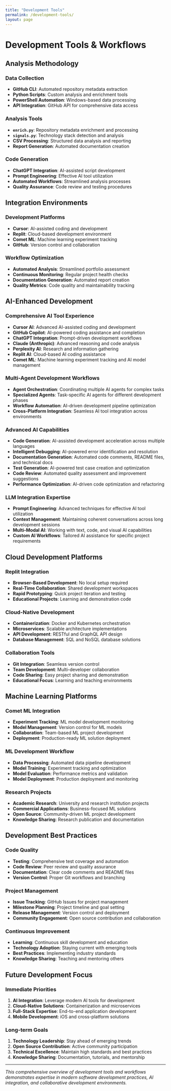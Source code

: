 ```yaml
---
title: "Development Tools"
permalink: /development-tools/
layout: page
---
```


# Development Tools & Workflows

## Analysis Methodology

### **Data Collection**
- **GitHub CLI**: Automated repository metadata extraction
- **Python Scripts**: Custom analysis and enrichment tools
- **PowerShell Automation**: Windows-based data processing
- **API Integration**: GitHub API for comprehensive data access

### **Analysis Tools**
- **`enrich.py`**: Repository metadata enrichment and processing
- **`signals.py`**: Technology stack detection and analysis
- **CSV Processing**: Structured data analysis and reporting
- **Report Generation**: Automated documentation creation

### **Code Generation**
- **ChatGPT Integration**: AI-assisted script development
- **Prompt Engineering**: Effective AI tool utilization
- **Automated Workflows**: Streamlined analysis processes
- **Quality Assurance**: Code review and testing procedures

## Integration Environments

### **Development Platforms**
- **Cursor**: AI-assisted coding and development
- **Replit**: Cloud-based development environment
- **Comet ML**: Machine learning experiment tracking
- **GitHub**: Version control and collaboration

### **Workflow Optimization**
- **Automated Analysis**: Streamlined portfolio assessment
- **Continuous Monitoring**: Regular project health checks
- **Documentation Generation**: Automated report creation
- **Quality Metrics**: Code quality and maintainability tracking

## AI-Enhanced Development

### **Comprehensive AI Tool Experience**
- **Cursor AI**: Advanced AI-assisted coding and development
- **GitHub Copilot**: AI-powered coding assistance and completion
- **ChatGPT Integration**: Prompt-driven development workflows
- **Claude (Anthropic)**: Advanced reasoning and code analysis
- **Perplexity AI**: Research and information gathering
- **Replit AI**: Cloud-based AI coding assistance
- **Comet ML**: Machine learning experiment tracking and AI model management

### **Multi-Agent Development Workflows**
- **Agent Orchestration**: Coordinating multiple AI agents for complex tasks
- **Specialized Agents**: Task-specific AI agents for different development phases
- **Workflow Automation**: AI-driven development pipeline optimization
- **Cross-Platform Integration**: Seamless AI tool integration across environments

### **Advanced AI Capabilities**
- **Code Generation**: AI-assisted development acceleration across multiple languages
- **Intelligent Debugging**: AI-powered error identification and resolution
- **Documentation Generation**: Automated code comments, README files, and technical docs
- **Test Generation**: AI-powered test case creation and optimization
- **Code Review**: Automated quality assessment and improvement suggestions
- **Performance Optimization**: AI-driven code optimization and refactoring

### **LLM Integration Expertise**
- **Prompt Engineering**: Advanced techniques for effective AI tool utilization
- **Context Management**: Maintaining coherent conversations across long development sessions
- **Multi-Modal AI**: Working with text, code, and visual AI capabilities
- **Custom AI Workflows**: Tailored AI assistance for specific project requirements

## Cloud Development Platforms

### **Replit Integration**
- **Browser-Based Development**: No local setup required
- **Real-Time Collaboration**: Shared development workspaces
- **Rapid Prototyping**: Quick project iteration and testing
- **Educational Projects**: Learning and demonstration code

### **Cloud-Native Development**
- **Containerization**: Docker and Kubernetes orchestration
- **Microservices**: Scalable architecture implementations
- **API Development**: RESTful and GraphQL API design
- **Database Management**: SQL and NoSQL database solutions

### **Collaboration Tools**
- **Git Integration**: Seamless version control
- **Team Development**: Multi-developer collaboration
- **Code Sharing**: Easy project sharing and demonstration
- **Educational Focus**: Learning and teaching environments

## Machine Learning Platforms

### **Comet ML Integration**
- **Experiment Tracking**: ML model development monitoring
- **Model Management**: Version control for ML models
- **Collaboration**: Team-based ML project development
- **Deployment**: Production-ready ML solution deployment

### **ML Development Workflow**
- **Data Processing**: Automated data pipeline development
- **Model Training**: Experiment tracking and optimization
- **Model Evaluation**: Performance metrics and validation
- **Model Deployment**: Production deployment and monitoring

### **Research Projects**
- **Academic Research**: University and research institution projects
- **Commercial Applications**: Business-focused ML solutions
- **Open Source**: Community-driven ML project development
- **Knowledge Sharing**: Research publication and documentation

## Development Best Practices

### **Code Quality**
- **Testing**: Comprehensive test coverage and automation
- **Code Review**: Peer review and quality assurance
- **Documentation**: Clear code comments and README files
- **Version Control**: Proper Git workflows and branching

### **Project Management**
- **Issue Tracking**: GitHub Issues for project management
- **Milestone Planning**: Project timeline and goal setting
- **Release Management**: Version control and deployment
- **Community Engagement**: Open source contribution and collaboration

### **Continuous Improvement**
- **Learning**: Continuous skill development and education
- **Technology Adoption**: Staying current with emerging tools
- **Best Practices**: Implementing industry standards
- **Knowledge Sharing**: Teaching and mentoring others

## Future Development Focus

### **Immediate Priorities**
1. **AI Integration**: Leverage modern AI tools for development
2. **Cloud-Native Solutions**: Containerization and microservices
3. **Full-Stack Expertise**: End-to-end application development
4. **Mobile Development**: iOS and cross-platform solutions

### **Long-term Goals**
1. **Technology Leadership**: Stay ahead of emerging trends
2. **Open Source Contribution**: Active community participation
3. **Technical Excellence**: Maintain high standards and best practices
4. **Knowledge Sharing**: Documentation, tutorials, and mentorship

---

*This comprehensive overview of development tools and workflows demonstrates expertise in modern software development practices, AI integration, and collaborative development environments.*

